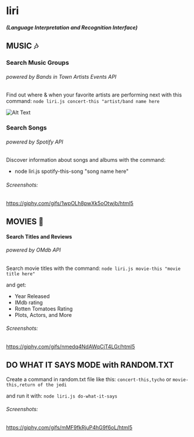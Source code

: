 # liri 
##### (Language Interpretation and Recognition Interface)

## MUSIC :notes:
### Search Music Groups 
###### powered by Bands in Town Artists Events API
Find out where & when your favorite artists are performing next with this command:
`node liri.js concert-this "artist/band name here`

![Alt Text](https://media.giphy.com/media/f9SiiMfOJTjI9kon52/giphy.gif)

### Search Songs 
###### powered by Spotify API
Discover information about songs and albums with the command:
* node liri.js spotify-this-song "song name here"

###### Screenshots:
https://giphy.com/gifs/1wpOLh8pwXk5oOtwjb/html5

## MOVIES :movie_camera:
#### Search Titles and Reviews 
###### powered by OMdb API
Search movie titles with the command:
`node liri.js movie-this "movie title here"`

and get:
* Year Released
* IMdb rating
* Rotten Tomatoes Rating
* Plots, Actors, and More

###### Screenshots:
https://giphy.com/gifs/nmedq4NdAWqCjT4LGr/html5

## DO WHAT IT SAYS MODE with RANDOM.TXT
Create a command in random.txt file like this:
`concert-this,tycho` or `movie-this,return of the jedi`

and run it with:
`node liri.js do-what-it-says`

###### Screenshots:
https://giphy.com/gifs/mMF9fkRjuP4hG9f6oL/html5